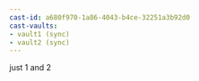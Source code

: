 ```yaml
---
cast-id: a680f970-1a86-4043-b4ce-32251a3b92d0
cast-vaults:
- vault1 (sync)
- vault2 (sync)
---
```


just 1 and 2
